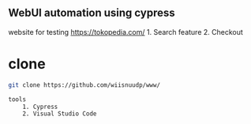 ## WebUI automation using cypress
website for testing https://tokopedia.com/
    1. Search feature
    2. Checkout
# clone
```bash
git clone https://github.com/wiisnuudp/www/

tools
    1. Cypress
    2. Visual Studio Code 
